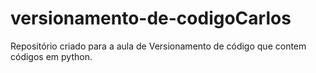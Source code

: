 # versionamento-de-codigoCarlos
Repositório criado para a aula de Versionamento de código que contem códigos em python.
